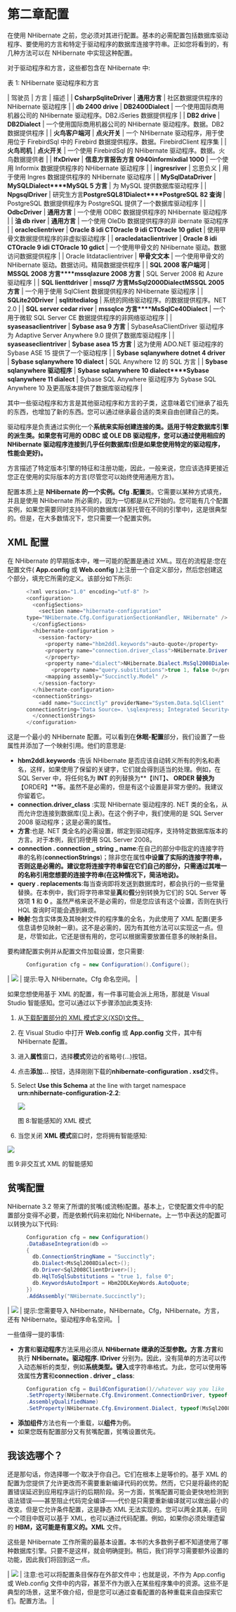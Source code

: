 # 第二章配置

在使用 NHibernate 之前，您必须对其进行配置。基本的必需配置包括数据库驱动程序、要使用的方言和特定于驱动程序的数据库连接字符串。正如您将看到的，有几种方法可以在 NHibernate 中实现这种配置。

对于驱动程序和方言，这些都包含在 NHibernate 中:

表 1: NHibernate 驱动程序和方言

| 驾驶员 | 方言 | 描述 |
| **CsharpSqliteDriver** | **通用方言** | 社区数据提供程序的 NHibernate 驱动程序 |
| **db 2400 drive** | **DB2400Dialect** | 一个使用国际商用机器公司的 NHibernate 驱动程序。DB2.iSeries 数据提供程序 |
| **DB2 drive** | **DB2Dialect** | 一个使用国际商用机器公司的 NHibernate 驱动程序。数据。DB2 数据提供程序 |
| **火鸟客户端河** | **点火开关** | 一个 NHibernate 驱动程序，用于使用位于 FirebirdSql 中的 Firebird 数据提供程序。数据。FirebirdClient 程序集 |
| **火鸟司机** | **点火开关** | 一个使用 FirebirdSql 的 NHibernate 驱动程序。数据。火鸟数据提供者 |
| **IfxDriver** | **信息方言****报告方言 0940****informixdial 1000** | 一个使用 Informix 数据提供程序的 NHibernate 驱动程序 |
| **ingresriver** | 忘恩负义 | 用于使用 Ingres 数据提供程序的 NHibernate 驱动程序 |
| **MySqlDataDriver** | **MySQLDialect****MySQL 5 方言** | 为 MySQL 提供数据库驱动程序 |
| **NpgsqlDriver** | 研究生方言**PostgreSQL81Dialect****PostgreSQL 82 查询** | PostgreSQL 数据提供程序为 PostgreSQL 提供了一个数据库驱动程序 |
| **OdbcDriver** | **通用方言** | 一个使用 ODBC 数据提供程序的 NHibernate 驱动程序 |
| **油 db river** | **通用方言** | 一个使用 OleDb 数据提供程序的非 ibernate 驱动程序 |
| **oracleclientriver** | **Oracle 8 idi CT****Oracle 9 idi CT****Oracle 10 gdict** | 使用甲骨文数据提供程序的非虚拟驱动程序 |
| **oracledataclientriver** | **Oracle 8 idi CT****Oracle 9 idi CT****Oracle 10 gdict** | 一个使用甲骨文的 NHibernate 驱动。数据访问数据提供程序 |
| Oracle litdataclientriver | **甲骨文文本** | 一个使用甲骨文的 NHibernate 驱动。数据访问。精简数据提供程序 |
| **SQL 2008 客户端河** | **MSSQL 2008 方言****mssqlazure 2008 方言** | SQL Server 2008 和 Azure 驱动程序 |
| **SQL lienttdriver** | **mssql7 方言****MsSql2000Dialect****MSSQL 2005 方言** | 一个用于使用 SqlClient 数据提供程序的 NHibernate 驱动程序 |
| **SQLite20Driver** | **sqlititedialog** | 系统的网络驱动程序。的数据提供程序。NET 2.0 |
| **SQL server cedar river** | **mssqlce 方言****MsSqlCe40Dialect** | 一个用于微软 SQL Server CE 数据提供程序的非网络驱动程序 |
| **syaseasaclientriver** | **Sybase asa 9 方言** | SybaseAsaClientDriver 驱动程序为 Adaptive Server Anywhere 9.0 提供了数据库驱动程序 |
| **syaseaseclientriver** | **Sybase asea 15 方言** | 这为使用 ADO.NET 驱动程序的 Sybase ASE 15 提供了一个驱动程序 |
| **Sybase sqlanywhere dotnet 4 driver** | **Sybase sqlanywhere 10 dialect** | SQL Anywhere 12 的 SQL 方言 |
| **Sybase sqlanywhere 驱动程序** | **Sybase sqlanywhere 10 dialect****Sybase sqlanywhere 11 dialect** | Sybase SQL Anywhere 驱动程序为 Sybase SQL Anywhere 10 及更高版本提供了数据库驱动程序 |

其中一些驱动程序和方言是其他驱动程序和方言的子类，这意味着它们继承了祖先的东西，也增加了新的东西。您可以通过继承最合适的类来自由创建自己的类。

驱动程序是负责通过实例化一个**系统来实际创建连接的类。适用于特定数据库引擎的派生类。如果您有可用的 ODBC 或 OLE DB 驱动程序，您可以通过使用相应的 NHibernate 驱动程序连接到几乎任何数据库(但是如果您使用特定的驱动程序，性能会更好)。**

方言描述了特定版本引擎的特征和注册功能，因此，一般来说，您应该选择更接近您正在使用的实际版本的方言(尽管您可以始终使用通用方言)。

配置本质上是 **NHibernate 的一个实例。Cfg .配置**类。它需要以某种方式填充，并且是使用 NHibernate 所必需的，因为一切都是从它开始的。您可能有几个配置实例，如果您需要同时支持不同的数据库(甚至托管在不同的引擎中)，这是很典型的。但是，在大多数情况下，您只需要一个配置实例。

## XML 配置

在 NHibernate 的早期版本中，唯一可能的配置是通过 XML。现在的流程是:您在配置文件( **App.config** 或 **Web.config** )上注册一个自定义部分，然后您创建这个部分，填充它所需的定义。该部分如下所示:

```cs
      <?xml version="1.0" encoding="utf-8" ?>
      <configuration>
        <configSections>
          <section name="hibernate-configuration" 
      type="NHibernate.Cfg.ConfigurationSectionHandler, NHibernate" />
        </configSections>
        <hibernate-configuration >
          <session-factory>
            <property name="hbm2ddl.keywords">auto-quote</property>
            <property name="connection.driver_class">NHibernate.Driver.Sql2008ClientDriver
            </property>
            <property name="dialect">NHibernate.Dialect.MsSql2008Dialect</property> <property name="connection.connection_string_name">Succinctly</property>
              <property name="query.substitutions">true 1, false 0</property>
            <mapping assembly="Succinctly.Model" />
          </session-factory>
        </hibernate-configuration>
        <connectionStrings>
          <add name="Succinctly" providerName="System.Data.SqlClient" 
      connectionString="Data Source=. \sqlexpress; Integrated Security=SSPI; Initial Catalog=Succinctly"/>
        </connectionStrings>
      </configuration>

```

这是一个最小的 NHibernate 配置。可以看到在**休眠-配置**部分，我们设置了一些属性并添加了一个映射引用。他们的意思是:

*   **hbm2ddl.keywords** :告诉 NHibernate 是否应该自动转义所有的列名和表名，这样，如果使用了保留的关键字，它们就会得到适当的处理。例如，在 SQL Server 中，将任何名为 **INT** 的列替换为**【INT】**、 **ORDER** 替换为**【ORDER】**等。虽然不是必需的，但是有这个设置是非常方便的。我建议你留着它。
*   **connection.driver_class** :实现 NHibernate 驱动程序的. NET 类的全名，从而允许您连接到数据库(见上表)。在这个例子中，我们使用的是 SQL Server 2008 驱动程序；这是必需的属性。
*   **方言**:也是. NET 类全名的必需设置，绑定到驱动程序，支持特定数据库版本的方言。对于本例，我们将使用 SQL Server 2008。
*   **connection . connection _ string _ name**:在自己的部分中指定的连接字符串的名称(**connectionStrings**)；除非您在属性**中设置了实际的连接字符串，否则这是必需的。建议您将连接字符串留在它们自己的部分，只需通过其唯一的名称引用您想要的连接字符串(在这种情况下，**简洁地说**)。**
*   **query . replacements**:每当查询即将发送到数据库时，都会执行的一些常量替换。在本例中，我们将字符串常量**真**和**假**分别转换为它们的 SQL Server 等效项 **1** 和 **0** 。虽然严格来说不是必需的，但是您应该有这个设置，否则在执行 HQL 查询时可能会遇到麻烦。
*   **映射**:包含实体类及其映射文件的程序集的全名，为此使用了 XML 配置(更多信息请参见映射一章)。这不是必需的，因为有其他方法可以实现这一点。但是，尽管如此，它还是很有用的，您可以根据需要放置任意多的映射条目。

要构建配置实例并从配置文件加载设置，您只需要:

```cs
      Configuration cfg = new Configuration().Configure();

```

| ![](img/tip.png) | 提示:导入 NHibernate。Cfg 命名空间。 |

如果您想使用基于 XML 的配置，有一件事可能会派上用场，那就是 Visual Studio 智能感知。您可以通过以下步骤添加此类支持:

1.  从[下载配置部分的 XML 模式定义(XSD)文件。](https://github.com/nhibernate/nhibernate-core/blob/master/src/NHibernate/nhibernate-configuration.xsd)
2.  在 Visual Studio 中打开 **Web.config** 或 **App.config** 文件，其中有 NHibernate 配置。
3.  进入**属性**窗口，选择**模式**旁边的省略号(…)按钮。
4.  点击**添加…** 按钮，选择刚刚下载的**nhibernate-configuration . xsd**文件。
5.  Select **Use this Schema** at the line with target namespace **urn:nhibernate-configuration-2.2**:

    ![](img/figure_8.png)

    图 8:智能感知的 XML 模式

6.  当您关闭 **XML 模式**窗口时，您将拥有智能感知:

![](img/figure_9.png)

图 9:非交互式 XML 的智能感知

## 贫嘴配置

NHibernate 3.2 带来了所谓的贫嘴(或流畅)配置。基本上，它使配置文件中的配置部分变得不必要，而是依赖代码来初始化 NHibernate。上一节中表达的配置可以转换为以下代码:

```cs
      Configuration cfg = new Configuration()
      .DataBaseIntegration(db =>
      {
        db.ConnectionStringName = "Succinctly";
        db.Dialect<MsSql2008Dialect>();
        db.Driver<Sql2008ClientDriver>();
        db.HqlToSqlSubstitutions = "true 1, false 0";
        db.KeywordsAutoImport = Hbm2DDLKeyWords.AutoQuote;
      })
      .AddAssembly("NHibernate.Succinctly");

```

| ![](img/tip.png) | 提示:您需要导入 NHibernate，NHibernate。Cfg，NHibernate。方言，还有 NHibernate。驱动程序命名空间。 |

一些值得一提的事情:

*   **方言**和**驱动程序**方法采用必须从 **NHibernate 继承的泛型参数。方言.方言**和执行 **NHibernate。驱动程序. IDriver** 分别为。因此，没有简单的方法可以传入动态解析的类型，例如**系统类型。键入**或字符串格式。为此，您可以使用等效属性**方言**和**connection . driver _ class**:

```cs
      Configuration cfg = BuildConfiguration()//whatever way you like
      .SetProperty(NHibernate.Cfg.Environment.ConnectionDriver, typeof(Sql2008ClientDriver)
      .AssemblyQualifiedName)
      .SetProperty(NHibernate.Cfg.Environment.Dialect, typeof(MsSql2008Dialect).AssemblyQualifiedName)

```

*   **添加组件**方法也有一个重载，以**组件**为例。
*   如果您既有配置部分又有贫嘴配置，贫嘴设置优先。

## 我该选哪个？

还是那句话，你选择哪一个取决于你自己。它们在根本上是等价的。基于 XML 的配置为您提供了允许更改而不需要重新编译代码的优势。然而，它只是将最终的配置错误延迟到应用程序运行的后期阶段。另一方面，贫嘴配置可能会更快地检测到语法错误——甚至阻止代码完全编译——代价是只需要重新编译就可以做出最小的改变。但是它允许条件配置，这是静态 XML 无法实现的。您可以两全其美，在同一个项目中既可以基于 XML，也可以通过代码配置。例如，如果你必须处理遗留的 **HBM，这可能是有意义的。XML** 文件。

这些是 NHibernate 工作所需的最基本设置。本书的大多数例子都不知道使用了哪种数据库引擎。只要不是这样，就会明确提到。稍后，我们将学习需要额外设置的功能，因此我们将回到这一点。

| ![](img/note.png) | 注意:也可以将配置条目保存在外部文件中；也就是说，不作为 App.config 或 Web.config 文件中的内容，甚至不作为嵌入在某些程序集中的资源。这些不是典型的场景，这里不做介绍，但是您可以通过查看配置的各种重载来自由探索它们。配置方法。 |
